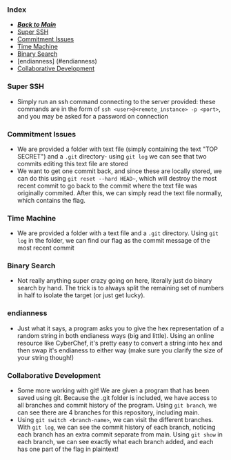 ### Index
- [***Back to Main***](/)
- [Super SSH](#super-ssh)
- [Commitment Issues](#commitment-issues)
- [Time Machine](#time-machine)
- [Binary Search](#binary-search)
- [endianness] (#endianness)
- [Collaborative Development](#collaborative-development)

### Super SSH
 - Simply run an ssh command connecting to the server provided: these commands are in the form of `ssh <user>@<remote_instance> -p <port>`, and you may be asked for a password on connection

### Commitment Issues
- We are provided a folder with text file (simply containing the text "TOP SECRET") and a `.git` directory- using `git log` we can see that two commits editing this text file are stored
- We want to get one commit back, and since these are locally stored, we can do this using `git reset --hard HEAD~`, which will destroy the most recent commit to go back to the commit where the text file was originally commited. After this, we can simply read the text file normally, which contains the flag.

### Time Machine
- We are provided a folder with a text file and a `.git` directory. Using `git log` in the folder, we can find our flag as the commit message of the most recent commit

### Binary Search
- Not really anything super crazy going on here, literally just do binary search by hand. The trick is to always split the remaining set of numbers in half to isolate the target (or just get lucky).

### endianness
- Just what it says, a program asks you to give the hex representation of a random string in both endianess ways (big and little). Using an online resource like CyberChef, it's pretty easy to convert a string into hex and then swap it's endianess to either way (make sure you clarify the size of your string though!)

### Collaborative Development
- Some more working with git! We are given a program that has been saved using git. Because the .git folder is included, we have access to all branches and commit history of the program. Using `git branch`, we can see there are 4 branches for this repository, including main.
- Using `git switch <branch-name>`, we can visit the different branches. With `git log`, we can see the commit history of each branch, noticing each branch has an extra commit separate from main. Using `git show` in each branch, we can see exactly what each branch added, and each has one part of the flag in plaintext!
